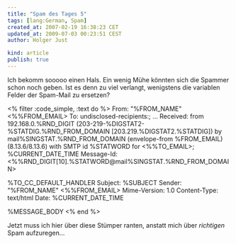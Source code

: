 ```yaml
---
title: "Spam des Tages 5"
tags: [lang:German, Spam]
created_at: 2007-02-19 16:38:23 CET
updated_at: 2009-07-03 00:23:51 CEST
author: Holger Just

kind: article
publish: true
---
```


Ich bekomm sooooo einen Hals. Ein wenig Mühe könnten sich die Spammer schon noch geben. Ist es denn zu viel verlangt, wenigstens die variablen Felder der Spam-Mail zu ersetzen?

<% filter :code_simple, :text do %>
From: "%FROM_NAME" <%%FROM_EMAIL>
To: undisclosed-recipients:;
...
Received: from 192.168.0.%RND_DIGIT
  (203-219-%DIGSTAT2-%STATDIG.%RND_FROM_DOMAIN
  [203.219.%DIGSTAT2.%STATDIG]) by
  mail%SINGSTAT.%RND_FROM_DOMAIN (envelope-from
  %FROM_EMAIL) (8.13.6/8.13.6) with SMTP id
  %STATWORD for <%%TO_EMAIL>; %CURRENT_DATE_TIME
Message-Id: <%%RND_DIGIT[10].%STATWORD@mail%SINGSTAT.%RND_FROM_DOMAIN> 

%TO_CC_DEFAULT_HANDLER
Subject: %SUBJECT
Sender: "%FROM_NAME" <%%FROM_EMAIL>
Mime-Version: 1.0 
Content-Type: text/html
Date: %CURRENT_DATE_TIME

%MESSAGE_BODY
<% end %>

Jetzt muss ich hier über diese Stümper ranten, anstatt mich über *richtigen* Spam aufzuregen...